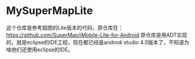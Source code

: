 # MySuperMapLite

这个仓库是参考超图的Lite版本的代码，原仓库在：https://github.com/SuperMap/iMobile-Lite-for-Android
原仓库是用ADT实现的，就是eclipse的IDE工程，现在都已经是androdi studio 4.0版本了，不知道为啥他们还使用eclipse的IDE。
